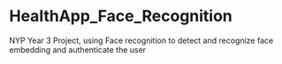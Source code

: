 # HealthApp_Face_Recognition
 NYP Year 3 Project, using Face recognition to detect and recognize face embedding and authenticate the user 
